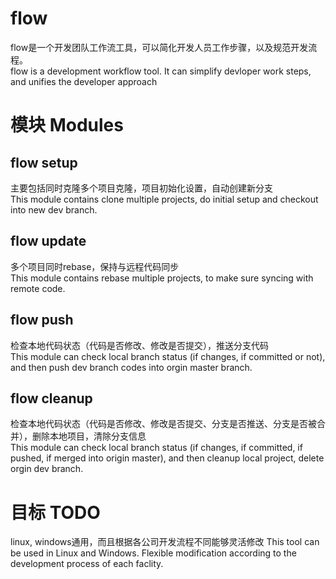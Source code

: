 # flow
flow是一个开发团队工作流工具，可以简化开发人员工作步骤，以及规范开发流程。\
flow is a development workflow tool. It can simplify devloper work steps, and unifies the developer approach

# 模块 Modules
## flow setup
主要包括同时克隆多个项目克隆，项目初始化设置，自动创建新分支\
This module contains clone multiple projects, do initial setup and checkout into new dev branch.

## flow update
多个项目同时rebase，保持与远程代码同步\
This module contains rebase multiple projects, to make sure syncing with remote code.

## flow push
检查本地代码状态（代码是否修改、修改是否提交），推送分支代码\
This module can check local branch status (if changes, if committed or not), and then push dev branch codes into orgin master branch.

## flow cleanup
检查本地代码状态（代码是否修改、修改是否提交、分支是否推送、分支是否被合并），删除本地项目，清除分支信息\
This module can check local branch status (if changes, if committed, if pushed, if merged into origin master), and then cleanup local project, delete orgin dev branch.

# 目标 TODO
linux, windows通用，而且根据各公司开发流程不同能够灵活修改
This tool can be used in Linux and Windows. Flexible modification according to the development process of each faclity.
